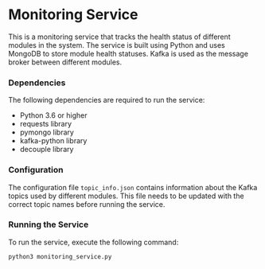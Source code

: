# Monitoring Service

This is a monitoring service that tracks the health status of different modules in the system. The service is built using Python and uses MongoDB to store module health statuses. Kafka is used as the message broker between different modules.

### Dependencies

The following dependencies are required to run the service:

- Python 3.6 or higher
- requests library
- pymongo library
- kafka-python library
- decouple library

### Configuration

The configuration file `topic_info.json` contains information about the Kafka topics used by different modules. This file needs to be updated with the correct topic names before running the service.

### Running the Service

To run the service, execute the following command:

```bash
python3 monitoring_service.py

